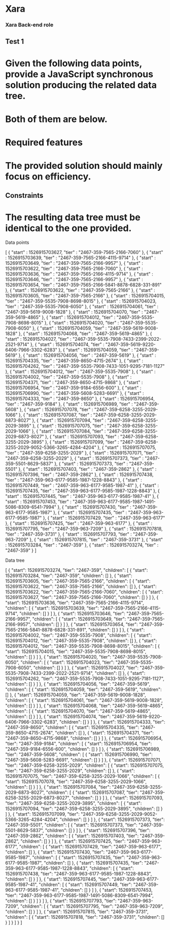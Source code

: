 # Xara

### Xara Back-end role
## Test 1

# Given the following data points, provide a JavaScript synchronous solution producing the related data tree.
# Both of them are below.

# Required features

# The provided solution should mainly focus on efficiency.

## Constraints

# The resulting data tree must be identical to the one provided.

Data points

[
        {
                "start" : 1526915703627,
                "tier" : "2467-359-7565-2166-7060"
        },
        {
                "start" : 1526915703639,
                "tier" : "2467-359-7565-2166-4115-9714"
        },
        {
                "start" : 1526915703649,
                "tier" : "2467-359-7565-2166-9957"
        },
        {
                "start" : 1526915703622,
                "tier" : "2467-359-7565-2166-7060"
        },
        {
                "start" : 1526915703636,
                "tier" : "2467-359-7565-2166-4115-9714"
        },
        {
                "start" : 1526915703646,
                "tier" : "2467-359-7565-2166-9957"
        },
        {
                "start" : 1526915703654,
                "tier" : "2467-359-7565-2166-5841-8878-6828-331-891"
        },
        {
                "start" : 1526915703622,
                "tier" : "2467-359-7565-2166"
        },
        {
                "start" : 1526915703605,
                "tier" : "2467-359-7565-2166"
        },
        {
                "start" : 1526915704015,
                "tier" : "2467-359-5535-7908-8698-8015"
        },
        {
                "start" : 1526915704023,
                "tier" : "2467-359-5535-7908-6050"
        },
        {
                "start" : 1526915704061,
                "tier" : "2467-359-5619-9008-1828"
        },
        {
                "start" : 1526915704070,
                "tier" : "2467-359-5619-4865"
        },
        {
                "start" : 1526915704012,
                "tier" : "2467-359-5535-7908-8698-8015"
        },
        {
                "start" : 1526915704020,
                "tier" : "2467-359-5535-7908-6050"
        },
        {
                "start" : 1526915704059,
                "tier" : "2467-359-5619-9008-1828"
        },
        {
                "start" : 1526915704068,
                "tier" : "2467-359-5619-4865"
        },
        {
                "start" : 1526915704027,
                "tier" : "2467-359-5535-7908-7433-2399-2022-2521-9714"
        },
        {
                "start" : 1526915704074,
                "tier" : "2467-359-5619-9220-6406-7966-3302-6283"
        },
        {
                "start" : 1526915704059,
                "tier" : "2467-359-5619"
        },
        {
                "start" : 1526915704056,
                "tier" : "2467-359-5619"
        },
        {
                "start" : 1526915704335,
                "tier" : "2467-359-8650-4715-2674"
        },
        {
                "start" : 1526915704262,
                "tier" : "2467-359-5535-7908-7433-1051-9295-7181-1127"
        },
        {
                "start" : 1526915704012,
                "tier" : "2467-359-5535-7908"
        },
        {
                "start" : 1526915704002,
                "tier" : "2467-359-5535-7908"
        },
        {
                "start" : 1526915704371,
                "tier" : "2467-359-8650-4715-9868"
        },
        {
                "start" : 1526915706954,
                "tier" : "2467-359-9184-6556-600"
        },
        {
                "start" : 1526915706990,
                "tier" : "2467-359-5608-5283-6691"
        },
        {
                "start" : 1526915704333,
                "tier" : "2467-359-8650"
        },
        {
                "start" : 1526915706954,
                "tier" : "2467-359-9184"
        },
        {
                "start" : 1526915706989,
                "tier" : "2467-359-5608"
        },
        {
                "start" : 1526915707078,
                "tier" : "2467-359-6258-3255-2029-1066"
        },
        {
                "start" : 1526915707087,
                "tier" : "2467-359-6258-3255-2029-6873-8027"
        },
        {
                "start" : 1526915707094,
                "tier" : "2467-359-6258-3255-2029-3895"
        },
        {
                "start" : 1526915707075,
                "tier" : "2467-359-6258-3255-2029-1066"
        },
        {
                "start" : 1526915707084,
                "tier" : "2467-359-6258-3255-2029-6873-8027"
        },
        {
                "start" : 1526915707093,
                "tier" : "2467-359-6258-3255-2029-3895"
        },
        {
                "start" : 1526915707099,
                "tier" : "2467-359-6258-3255-2029-9052-5366-3265-4284-4204"
        },
        {
                "start" : 1526915707075,
                "tier" : "2467-359-6258-3255-2029"
        },
        {
                "start" : 1526915707071,
                "tier" : "2467-359-6258-3255-2029"
        },
        {
                "start" : 1526915707373,
                "tier" : "2467-359-5501-8629-5837"
        },
        {
                "start" : 1526915707373,
                "tier" : "2467-359-5501"
        },
        {
                "start" : 1526915707403,
                "tier" : "2467-359-2862"
        },
        {
                "start" : 1526915707396,
                "tier" : "2467-359-2862"
        },
        {
                "start" : 1526915707438,
                "tier" : "2467-359-963-6177-9585-1987-1228-8843"
        },
        {
                "start" : 1526915707449,
                "tier" : "2467-359-963-6177-9585-1987-41"
        },
        {
                "start" : 1526915707435,
                "tier" : "2467-359-963-6177-9585-1987-1228-8843"
        },
        {
                "start" : 1526915707445,
                "tier" : "2467-359-963-6177-9585-1987-41"
        },
        {
                "start" : 1526915707453,
                "tier" : "2467-359-963-6177-9585-1987-1491-5086-8309-6541-7994"
        },
        {
                "start" : 1526915707430,
                "tier" : "2467-359-963-6177-9585-1987"
        },
        {
                "start" : 1526915707435,
                "tier" : "2467-359-963-6177-9585-1987"
        },
        {
                "start" : 1526915707429,
                "tier" : "2467-359-963-6177"
        },
        {
                "start" : 1526915707425,
                "tier" : "2467-359-963-6177"
        },
        {
                "start" : 1526915707795,
                "tier" : "2467-359-963-7209"
        },
        {
                "start" : 1526915707818,
                "tier" : "2467-359-3731"
        },
        {
                "start" : 1526915707793,
                "tier" : "2467-359-963-7209"
        },
        {
                "start" : 1526915707815,
                "tier" : "2467-359-3731"
        },
        {
                "start" : 1526915703284,
                "tier" : "2467-359"
        },
        {
                "start" : 1526915703274,
                "tier" : "2467-359"
        }
]

Data tree

[
    {
        "start": 1526915703274,
        "tier": "2467-359",
        "children": [
            {
                "start": 1526915703284,
                "tier": "2467-359",
                "children": []
            },
            {
                "start": 1526915703605,
                "tier": "2467-359-7565-2166",
                "children": [
                    {
                        "start": 1526915703622,
                        "tier": "2467-359-7565-2166",
                        "children": []
                    },
                    {
                        "start": 1526915703622,
                        "tier": "2467-359-7565-2166-7060",
                        "children": [
                            {
                                "start": 1526915703627,
                                "tier": "2467-359-7565-2166-7060",
                                "children": []
                            }
                        ]
                    },
                    {
                        "start": 1526915703636,
                        "tier": "2467-359-7565-2166-4115-9714",
                        "children": [
                            {
                                "start": 1526915703639,
                                "tier": "2467-359-7565-2166-4115-9714",
                                "children": []
                            }
                        ]
                    },
                    {
                        "start": 1526915703646,
                        "tier": "2467-359-7565-2166-9957",
                        "children": [
                            {
                                "start": 1526915703649,
                                "tier": "2467-359-7565-2166-9957",
                                "children": []
                            }
                        ]
                    },
                    {
                        "start": 1526915703654,
                        "tier": "2467-359-7565-2166-5841-8878-6828-331-891",
                        "children": []
                    }
                ]
            },
            {
                "start": 1526915704002,
                "tier": "2467-359-5535-7908",
                "children": [
                    {
                        "start": 1526915704012,
                        "tier": "2467-359-5535-7908",
                        "children": []
                    },
                    {
                        "start": 1526915704012,
                        "tier": "2467-359-5535-7908-8698-8015",
                        "children": [
                            {
                                "start": 1526915704015,
                                "tier": "2467-359-5535-7908-8698-8015",
                                "children": []
                            }
                        ]
                    },
                    {
                        "start": 1526915704020,
                        "tier": "2467-359-5535-7908-6050",
                        "children": [
                            {
                                "start": 1526915704023,
                                "tier": "2467-359-5535-7908-6050",
                                "children": []
                            }
                        ]
                    },
                    {
                        "start": 1526915704027,
                        "tier": "2467-359-5535-7908-7433-2399-2022-2521-9714",
                        "children": []
                    },
                    {
                        "start": 1526915704262,
                        "tier": "2467-359-5535-7908-7433-1051-9295-7181-1127",
                        "children": []
                    }
                ]
            },
            {
                "start": 1526915704056,
                "tier": "2467-359-5619",
                "children": [
                    {
                        "start": 1526915704059,
                        "tier": "2467-359-5619",
                        "children": []
                    },
                    {
                        "start": 1526915704059,
                        "tier": "2467-359-5619-9008-1828",
                        "children": [
                            {
                                "start": 1526915704061,
                                "tier": "2467-359-5619-9008-1828",
                                "children": []
                            }
                        ]
                    },
                    {
                        "start": 1526915704068,
                        "tier": "2467-359-5619-4865",
                        "children": [
                            {
                                "start": 1526915704070,
                                "tier": "2467-359-5619-4865",
                                "children": []
                            }
                        ]
                    },
                    {
                        "start": 1526915704074,
                        "tier": "2467-359-5619-9220-6406-7966-3302-6283",
                        "children": []
                    }
                ]
            },
            {
                "start": 1526915704333,
                "tier": "2467-359-8650",
                "children": [
                    {
                        "start": 1526915704335,
                        "tier": "2467-359-8650-4715-2674",
                        "children": []
                    },
                    {
                        "start": 1526915704371,
                        "tier": "2467-359-8650-4715-9868",
                        "children": []
                    }
                ]
            },
            {
                "start": 1526915706954,
                "tier": "2467-359-9184",
                "children": [
                    {
                        "start": 1526915706954,
                        "tier": "2467-359-9184-6556-600",
                        "children": []
                    }
                ]
            },
            {
                "start": 1526915706989,
                "tier": "2467-359-5608",
                "children": [
                    {
                        "start": 1526915706990,
                        "tier": "2467-359-5608-5283-6691",
                        "children": []
                    }
                ]
            },
            {
                "start": 1526915707071,
                "tier": "2467-359-6258-3255-2029",
                "children": [
                    {
                        "start": 1526915707075,
                        "tier": "2467-359-6258-3255-2029",
                        "children": []
                    },
                    {
                        "start": 1526915707075,
                        "tier": "2467-359-6258-3255-2029-1066",
                        "children": [
                            {
                                "start": 1526915707078,
                                "tier": "2467-359-6258-3255-2029-1066",
                                "children": []
                            }
                        ]
                    },
                    {
                        "start": 1526915707084,
                        "tier": "2467-359-6258-3255-2029-6873-8027",
                        "children": [
                            {
                                "start": 1526915707087,
                                "tier": "2467-359-6258-3255-2029-6873-8027",
                                "children": []
                            }
                        ]
                    },
                    {
                        "start": 1526915707093,
                        "tier": "2467-359-6258-3255-2029-3895",
                        "children": [
                            {
                                "start": 1526915707094,
                                "tier": "2467-359-6258-3255-2029-3895",
                                "children": []
                            }
                        ]
                    },
                    {
                        "start": 1526915707099,
                        "tier": "2467-359-6258-3255-2029-9052-5366-3265-4284-4204",
                        "children": []
                    }
                ]
            },
            {
                "start": 1526915707373,
                "tier": "2467-359-5501",
                "children": [
                    {
                        "start": 1526915707373,
                        "tier": "2467-359-5501-8629-5837",
                        "children": []
                    }
                ]
            },
            {
                "start": 1526915707396,
                "tier": "2467-359-2862",
                "children": [
                    {
                        "start": 1526915707403,
                        "tier": "2467-359-2862",
                        "children": []
                    }
                ]
            },
            {
                "start": 1526915707425,
                "tier": "2467-359-963-6177",
                "children": [
                    {
                        "start": 1526915707429,
                        "tier": "2467-359-963-6177",
                        "children": []
                    },
                    {
                        "start": 1526915707430,
                        "tier": "2467-359-963-6177-9585-1987",
                        "children": [
                            {
                                "start": 1526915707435,
                                "tier": "2467-359-963-6177-9585-1987",
                                "children": []
                            },
                            {
                                "start": 1526915707435,
                                "tier": "2467-359-963-6177-9585-1987-1228-8843",
                                "children": [
                                    {
                                        "start": 1526915707438,
                                        "tier": "2467-359-963-6177-9585-1987-1228-8843",
                                        "children": []
                                    }
                                ]
                            },
                            {
                                "start": 1526915707445,
                                "tier": "2467-359-963-6177-9585-1987-41",
                                "children": [
                                    {
                                        "start": 1526915707449,
                                        "tier": "2467-359-963-6177-9585-1987-41",
                                        "children": []
                                    }
                                ]
                            },
                            {
                                "start": 1526915707453,
                                "tier": "2467-359-963-6177-9585-1987-1491-5086-8309-6541-7994",
                                "children": []
                            }
                        ]
                    }
                ]
            },
            {
                "start": 1526915707793,
                "tier": "2467-359-963-7209",
                "children": [
                    {
                        "start": 1526915707795,
                        "tier": "2467-359-963-7209",
                        "children": []
                    }
                ]
            },
            {
                "start": 1526915707815,
                "tier": "2467-359-3731",
                "children": [
                    {
                        "start": 1526915707818,
                        "tier": "2467-359-3731",
                        "children": []
                    }
                ]
            }
        ]
    }
]

